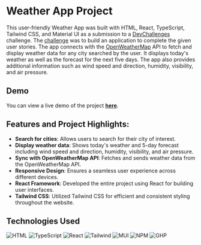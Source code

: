 # Weather App Project

This user-friendly Weather App was built with HTML, React, TypeScript, Tailwind CSS, and Material UI as a submission to a [DevChallenges](https://devchallenges.io/) challenge. The [challenge](https://devchallenges.io/challenges/mM1UIenRhK808W8qmLWv) was to build an application to complete the given user stories. The app connects with the [OpenWeatherMap](https://openweathermap.org/) API to fetch and display weather data for any city searched by the user. It displays today's weather as well as the forecast for the next five days. The app also provides additional information such as wind speed and direction, humidity, visibility, and air pressure.

## Demo

You can view a live demo of the project **[here](https://kielpinskij.github.io/Weather-App/)**.

## Features and Project Highlights:

- **Search for cities**: Allows users to search for their city of interest.
- **Display weather data**: Shows today's weather and 5-day forecast including wind speed and direction, humidity, visibility, and air pressure.
- **Sync with OpenWeatherMap API**: Fetches and sends weather data from the OpenWeatherMap API.
- **Responsive Design**: Ensures a seamless user experience across different devices.
- **React Framework**: Developed the entire project using React for building user interfaces.
- **Tailwind CSS**: Utilized Tailwind CSS for efficient and consistent styling throughout the website.

## Technologies Used

![HTML](https://img.shields.io/badge/HTML5-E34F26?style=for-the-badge&logo=html5&logoColor=white)
![TypeScript](https://img.shields.io/badge/TypeScript-3178C6.svg?style=for-the-badge&logo=TypeScript&logoColor=white)
![React](https://img.shields.io/badge/React-61DAFB.svg?style=for-the-badge&logo=React&logoColor=black)
![Tailwind](https://img.shields.io/badge/Tailwind_CSS-38B2AC?style=for-the-badge&logo=tailwind-css&logoColor=white)
![MUI](https://img.shields.io/badge/MUI-%230081CB.svg?style=for-the-badge&logo=mui&logoColor=white)
![NPM](https://img.shields.io/badge/npm-CB3837?style=for-the-badge&logo=npm&logoColor=white)
![GHP](https://img.shields.io/badge/GitHub%20Pages-222222?style=for-the-badge&logo=GitHub%20Pages&logoColor=white)
